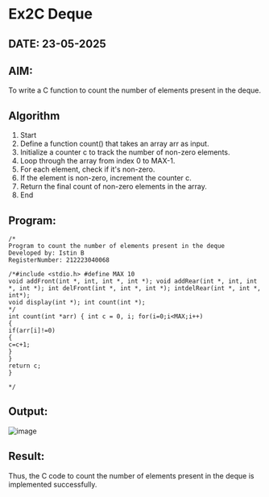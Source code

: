 # Ex2C Deque
## DATE: 23-05-2025
## AIM:
To write a C function to count the number of elements present in the deque.

## Algorithm
1.	Start
2.	Define a function count() that takes an array arr as input.
3.	Initialize a counter c to track the number of non-zero elements.
4.	Loop through the array from index 0 to MAX-1.
5.	For each element, check if it's non-zero.
6.	If the element is non-zero, increment the counter c.
7.	Return the final count of non-zero elements in the array.
8.	End

## Program:
```
/*
Program to count the number of elements present in the deque
Developed by: Istin B
RegisterNumber: 212223040068

/*#include <stdio.h> #define MAX 10
void addFront(int *, int, int *, int *); void addRear(int *, int, int *, int *); int delFront(int *, int *, int *); intdelRear(int *, int *, int*);
void display(int *); int count(int *);
*/
int count(int *arr) { int c = 0, i; for(i=0;i<MAX;i++)
{
if(arr[i]!=0)
{
c=c+1;
}
}
return c;
}

*/
```

## Output:

![image](https://github.com/user-attachments/assets/8cd4457e-1549-431f-a3f4-d70c91c69892)

## Result:
Thus, the C code to count the number of elements present in the deque is implemented successfully.

